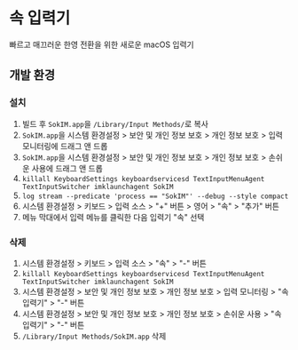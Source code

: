 # 속 입력기

빠르고 매끄러운 한영 전환을 위한 새로운 macOS 입력기

## 개발 환경

### 설치

1. 빌드 후 `SokIM.app`을 `/Library/Input Methods/`로 복사
1. `SokIM.app`을 시스템 환경설정 > 보안 및 개인 정보 보호 > 개인 정보 보호 > 입력 모니터링에 드래그 앤 드롭  
1. `SokIM.app`을 시스템 환경설정 > 보안 및 개인 정보 보호 > 개인 정보 보호 > 손쉬운 사용에 드래그 앤 드롭  
1. `killall KeyboardSettings keyboardservicesd TextInputMenuAgent TextInputSwitcher imklaunchagent SokIM`
1. `log stream --predicate 'process == "SokIM"' --debug --style compact`
1. 시스템 환경설정 > 키보드 > 입력 소스 > "+" 버튼 > 영어 > "속" > "추가" 버튼
1. 메뉴 막대에서 입력 메뉴를 클릭한 다음 입력기 "속" 선택

### 삭제

1. 시스템 환경설정 > 키보드 > 입력 소스 > "속" > "-" 버튼
1. `killall KeyboardSettings keyboardservicesd TextInputMenuAgent TextInputSwitcher imklaunchagent SokIM`
1. 시스템 환경설정 > 보안 및 개인 정보 보호 > 개인 정보 보호 > 입력 모니터링 > "속 입력기" > "-" 버튼  
1. 시스템 환경설정 > 보안 및 개인 정보 보호 > 개인 정보 보호 > 손쉬운 사용 > "속 입력기" > "-" 버튼  
1. `/Library/Input Methods/SokIM.app` 삭제
